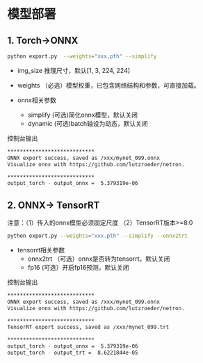 # 模型部署

## 1. Torch->ONNX

```bash
python export.py  --weights="xxx.pth" --simplify
```

- img_size           推理尺寸，默认[1, 3, 224, 224]
- weights           （必选）模型权重，已包含网络结构和参数，可直接加载。

- onnx相关参数
  - simplify     (可选)简化onnx模型，默认关闭
  - dynamic   (可选)batch轴设为动态，默认关闭



控制台输出

```bash
****************************
ONNX export success, saved as /xxx/mynet_099.onnx
Visualize onnx with https://github.com/lutzroeder/netron.

****************************
output_torch - output_onnx =  5.379319e-06
```



## 2. ONNX-> TensorRT

注意：（1）传入的onnx模型必须固定尺度 （2）TensorRT版本>=8.0

```bash
python export.py --weights="xxx.pth" --simplify --onnx2trt 
```

- tensorrt相关参数
  - onnx2trt  （可选）onnx是否转为tensorrt，默认关闭
  - fp16       (可选）开启fp16预测，默认关闭



控制台输出

```bash
****************************
ONNX export success, saved as /xxx/mynet_099.onnx
Visualize onnx with https://github.com/lutzroeder/netron.

****************************
TensorRT export success, saved as /xxx/mynet_099.trt

****************************
output_torch - output_onnx =  5.379319e-06
output_torch - output_trt =  8.6221844e-05
```

